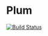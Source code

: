 # Plum

[![Build Status](https://github.com/AvantGardeComputing/Plum.jl/actions/workflows/CI.yml/badge.svg?branch=main)](https://github.com/AvantGardeComputing/Plum.jl/actions/workflows/CI.yml?query=branch%3Amain)
